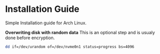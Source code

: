 # Installation Guide

Simple Installation guide for Arch Linux.

**Overwriting disk with random data**
This is an optional step and is usualy done before encryption.

```bash
dd if=/dev/urandom of=/dev/nvme0n1 status=progress bs=4096
```
